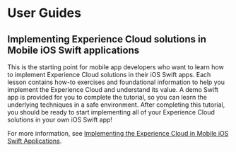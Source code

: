 # User Guides

## Implementing Experience Cloud solutions in Mobile iOS Swift applications

This is the starting point for mobile app developers who want to learn how to implement Experience Cloud solutions in their iOS Swift apps. Each lesson contains how-to exercises and foundational information to help you implement the Experience Cloud and understand its value. A demo Swift app is provided for you to complete the tutorial, so you can learn the underlying techniques in a safe environment. After completing this tutorial, you should be ready to start implementing all of your Experience Cloud solutions in your own iOS Swift app!

For more information, see [Implementing the Experience Cloud in Mobile iOS Swift Applications](https://docs.adobe.com/content/help/en/experience-cloud/implementing-in-mobile-ios-swift-apps-with-launch/index.html).



